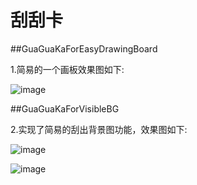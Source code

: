 # 刮刮卡

##GuaGuaKaForEasyDrawingBoard

1.简易的一个画板效果图如下:

![image](https://github.com/scp504677840/GuaGuaKa/blob/master/GuaGuaKaForEasyDrawingBoard/GuaGuaKaForEasyDrawingBoard.png)

##GuaGuaKaForVisibleBG

2.实现了简易的刮出背景图功能，效果图如下:

![image](https://github.com/scp504677840/GuaGuaKa/blob/master/GuaGuaKaForVisibleBG/GuaGuaKaForVisibleBG01.png)

![image](https://github.com/scp504677840/GuaGuaKa/blob/master/GuaGuaKaForVisibleBG/GuaGuaKaForVisibleBG02.png)
